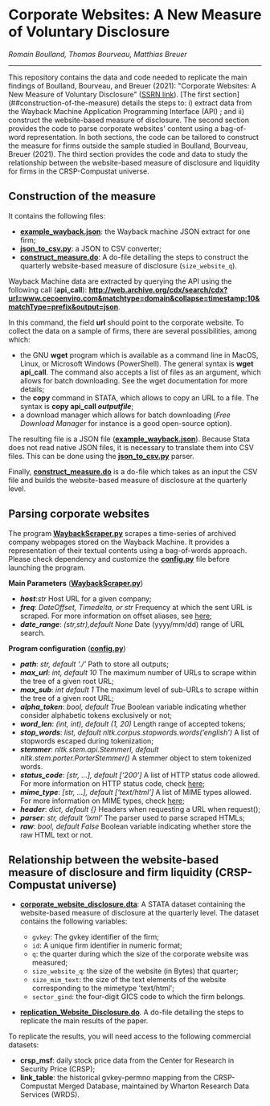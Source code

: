 # Corporate Websites: A New Measure of Voluntary Disclosure
*Romain Boulland, Thomas Bourveau, Matthias Breuer*

<hr>
This repository contains the data and code needed to replicate the main findings of Boulland, Bourveau, and Breuer (2021): "Corporate Websites: A New Measure of Voluntary Disclosure" (<a href="https://papers.ssrn.com/sol3/papers.cfm?abstract_id=3816623">SSRN link</a>). 
[The first section](##construction-of-the-measure) details the steps to: i) extract data from the Wayback Machine Application Programming Interface (API) ; and ii) construct the website-based measure of disclosure. The second section provides the code to parse corporate websites' content using a bag-of-word representation. In both sections, the code can be tailored to construct the measure for firms outside the sample studied in Boulland, Bourveau, Breuer (2021). The third section provides the code and data to study the relationship between the website-based measure of disclosure and liquidity for firms in the CRSP-Compustat universe.


## Construction of the measure
It contains the following files:

- **[example_wayback.json](example_wayback.json)**: the Wayback machine JSON extract for one firm;
- **[json_to_csv.py](json_to_csv.py)**: a JSON to CSV converter;
- **[construct_measure.do](construct_measure.do)**: A do-file detailing the steps to construct the quarterly website-based measure of disclosure (`size_website_q`).


Wayback Machine data are extracted by querying the API using the following call (**api_call**):
**http://web.archive.org/cdx/search/cdx?url=www.cecoenviro.com&matchtype=domain&collapse=timestamp:10&matchType=prefix&output=json**. 

In this command, the field **url** should point to the corporate website. To collect the data on a sample of firms, there are several possibilities, among which:
- the GNU **wget** program which is available as a command line in MacOS, Linux, or Microsoft Windows (PowerShell). The general syntax is **wget api_call**. The command also accepts a list of files as an argument, which allows for batch downloading. See the wget documentation for more details; 
- the **copy** command in STATA, which allows to copy an URL to a file. The syntax is **copy api_call *outputfile***;
- a download manager which allows for batch downloading (*Free Download Manager* for instance is a good open-source option).

The resulting file is a JSON file (**[example_wayback.json](example_wayback.json)**). Because Stata does not read native JSON files, it is necessary to translate them into CSV files. This can be done using the **[json_to_csv.py](json_to_csv.py)** parser.

Finally, **[construct_measure.do](construct_measure.do)** is a do-file which takes as an input the CSV file and builds the website-based measure of disclosure at the quarterly level.

## Parsing corporate websites

The program **[WaybackScraper.py](website_scraping/WaybackScraper.py)** scrapes a time-series of archived company webpages stored on the Wayback Machine. It provides a representation of their textual contents using a bag-of-words approach. Please check dependency and customize the **[config.py](website_scraping/config.py)** file before launching the program.

**Main Parameters** (**[WaybackScraper.py](website_scraping/WaybackScraper.py)**)
- ***host***:*str* Host URL for a given company;
- ***freq***: *DateOffset, Timedelta, or str* Frequency at which the sent URL is scraped. For more information on offset aliases, see [here](https://pandas.pydata.org/pandas-docs/stable/user_guide/timeseries.html#offset-aliases);
- ***date_range***: *(str,str),default None* Date (yyyy/mm/dd) range of URL search.

**Program configuration** (**[config.py](website_scraping/config.py)**)
- ***path***: *str, default ‘./’* Path to store all outputs;
- ***max_url***: *int, default 10* The maximum number of URLs to scrape within the tree of a given root URL;
- ***max_sub***: *int default 1* The maximum level of sub-URLs to scrape within the tree of a given root URL;
- ***alpha_token***: *bool, default True* Boolean variable indicating whether consider alphabetic tokens exclusively or not;
- ***word_len***: *(int, int), default (1, 20)* Length range of accepted tokens;
- ***stop_words***: *list, default nltk.corpus.stopwords.words(‘english’)* A list of stopwords escaped during tokenization;
- ***stemmer***: *nltk.stem.api.StemmerI, default nltk.stem.porter.PorterStemmer()* A stemmer object to stem tokenized words. 
- ***status_code***: *[str, …], default [‘200’]* A list of HTTP status code allowed. For more information on HTTP status code, check [here](https://en.wikipedia.org/wiki/List_of_HTTP_status_codes);
- ***mime_type***: *[str, …], default [‘text/html’]* A list of MIME types allowed. For more information on MIME types, check [here](https://developer.mozilla.org/en-US/docs/Web/HTTP/Basics_of_HTTP/MIME_types/Common_types);
- ***header***: *dict, default {}* Headers when requesting a URL when request();
- ***parser***: *str, default ‘lxml’* The parser used to parse scraped HTMLs;
- ***raw***: *bool, default False* Boolean variable indicating whether store the raw HTML text or not.

## Relationship between the website-based measure of disclosure and firm liquidity (CRSP-Compustat universe)

- **[corporate_website_disclosure.dta](corporate_website_disclosure.dta)**: A STATA dataset containing the website-based measure of disclosure at the quarterly level. The dataset contains the following variables:
  - `gvkey`: The gvkey identifier of the firm;
  - `id`: A unique firm identifier in numeric format;
  - `q`: the quarter during which the size of the corporate website was measured;
  - `size_website_q`: the size of the website (in Bytes) that quarter;
  - `size_mim_text`: the size of the text elements of the website corresponding to the mimetype 'text/html';
  - `sector_gind`: the four-digit GICS code to which the firm belongs.

- **[replication_Website_Disclosure.do](replication_Website_Disclosure.do)**. A do-file detailing the steps to replicate the main results of the paper.



To replicate the results, you will need access to the following commercial datasets:
- **crsp_msf**: daily stock price data from the Center for Research in Security Price (CRSP);
- **link_table**: the historical gvkey-permno mapping from the CRSP-Compustat Merged Database, maintained by Wharton Research Data Services (WRDS).


